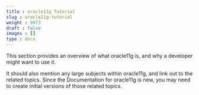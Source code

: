 ```yaml
---
title : oracle11g Tutorial
slug : oracle11g-tutorial
weight : 9973
draft : false
images : []
type : docs
---
```


This section provides an overview of what oracle11g is, and why a developer might want to use it.

It should also mention any large subjects within oracle11g, and link out to the related topics.  Since the Documentation for oracle11g is new, you may need to create initial versions of those related topics.

